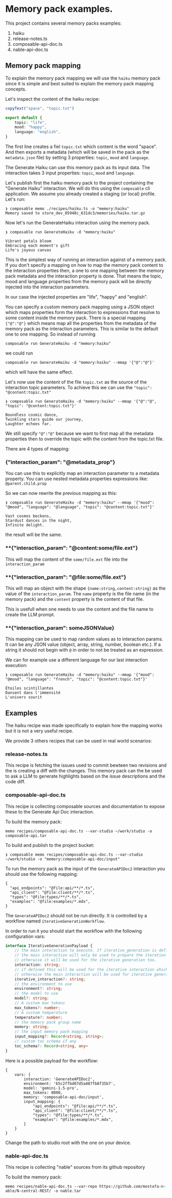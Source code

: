 # Memory pack examples.

This project contains several memory packs examples:

1. haiku
2. release-notes.ts
3. composable-api-doc.ts
4. nable-api-doc.ts


## Memory pack mapping

To explain the memory pack mapping we will use the `haiku` memory pack since it is simple and best suited to explain the memory pack mapping concepts.

Let's inspect the content of the haiku recipe:

```ts
copyText("space", "topic.txt")

export default {
    topic: "life",
    mood: "happy",
    language: "english",
}
```

The first line creates a fiel `topic.txt` which content is the word "space".
And then exports a metadata (which will be saved in the pack as the `metadata.json` file) by setting 3 properties: `topic`, `mood` and `language`.

The Generate Haiku can use this memory pack as its input data. The interaction takes 3 input properties: `topic`, `mood` and `language`.

Let's publish first the haiku memory pack to the project containing the "Generate Haiku" interaction. We will do this using the `composable` cli application. We assume you already created a staging (or local) profile. Let's run:

```
❯ composable memo ./recipes/haiku.ts -o "memory:haiku"
Memory saved to store_dev_05948c_631dc3/memories/haiku.tar.gz
```

Now let's run the GenerateHaiku interaction using the memory pack.

```
❯ composable run GenerateHaiku -d "memory:haiku"

Vibrant petals bloom
Embracing each moment's gift
Life's joyous canvas
```

This is the simplest way of running an interaction against of a memory pack. If you don't specify a mapping on how to map the memory pack content to the interaction properties then, a one to one mapping between the memory pack metadata and the interaction property is done.
That means the topic, mood and language properties from the memory pack will be directly injected into the interaction parameters.

In our case the injected properties are "life", "happy" and "english".

You can specify a custom memory pack mapping using a JSON object which maps properties form the interaction to expressions that resolve to some content inside the memory pack.
There is a special mapping `{"@":"@"}` which means map all the properties from the metadata of the memory pack as the interaction parameters.
This is similar to the default one to one mapping. So instead of running

```
composable run GenerateHaiku -d "memory:haiku"
```

we could run

```
composable run GenerateHaiku -d "memory:haiku" --mmap '{"@":"@"}'
```

which will have the same effect.

Let's now use the content of the file `topic.txt` as the source of the interaction topic parameters.
To achieve this we can use the `"topic": "@content:topic.txt"`

```
❯ composable run GenerateHaiku -d "memory:haiku" --mmap '{"@":"@", "topic": "@content:topic.txt"}'

Boundless cosmic dance,
Twinkling stars guide our journey,
Laughter echoes far.
```

We still specify `"@":"@"` because we want to first map all the metadata properties then to override the topic with the content from the topic.txt file.

There are 4 types of mapping:

### **{"interaction_param": "@metadata_prop"}**
You can use this to explicitly map an interaction parameter to a metadata property. You can use nested metadata properties expressions like: `@parent.child.prop`

So we can now rewrite the previous mapping as this:

```
❯ composable run GenerateHaiku -d "memory:haiku" --mmap '{"mood": "@mood", "language": "@language", "topic": "@content:topic.txt"}'

Vast cosmos beckons,
Stardust dances in the night,
Infinite delight.
```

the result will be the same.

### **{"interaction_param": "@content:some/file.ext"}

This will map the content of the `some/file.ext` file into the `interaction_param`

### **{"interaction_param": "@file:some/file.ext"}

This will map an object with the shape `{name:string,content:string}` as the value of the `interaction_param`.
The `name` property is the file name (in the memory pack) and the `content` property is the content of that file.

This is usefull when one needs to use the content and the file name to create the LLM prompt.

### **{"interaction_param": someJSONValue}

This mapping can be used to map random values as to interaction params.
It can be any JSON value (object, array, string, number, boolean etc.). If a string it should not begin with `@` in order to not be treated as an expression.

We can for example use a different language for our last interaction execution:

```
❯ composable run GenerateHaiku -d "memory:haiku" --mmap '{"mood": "@mood", "language": "french", "topic": "@content:topic.txt"}'

Étoiles scintillantes
Dansent dans l'immensité
L'univers sourit
```

## Examples

The haiku recipe was made specifically to explain how the mapping works but it is not a very useful recipe.

We provide 3 others recipes that can be used in real world scenarios:

### release-notes.ts

This recipe is fetching the issues used to commit bewteen two revisions and the is creating a diff with the changes.
This memory pack can the be used to ask a LLM to generate highlights based on the issue descriptions and the code diff.

### composable-api-doc.ts

This recipe is collecting composable sources and documentation to expose these to the Generate Api Doc interaction.

To build the memory pack:

```
memo recipes/composable-api-doc.ts --var-studio ~/work/studio -o composable-api.tar
```

To build and publish to the project bucket:

```
❯ composable memo recipes/composable-api-doc.ts --var-studio ~/work/studio -o "memory:composable-api-doc/input"
```

To run the memory pack as the input of the `GenerateAPIDoc2` interaction you should use the following mapping:

```
{
  "api_endpoints": "@file:api/**/*.ts",
  "api_client": "@file:client/**/*.ts",
  "types": "@file:types/**/*.ts",
  "examples": "@file:examples/*.mdx",
}
```

The `GenerateAPIDoc2` should not be run directly. It is controlled by a workflow named `iterativeGenerationWorkflow`.

In order to run it you should start the workflow with the following configuration vars:

```ts
interface IterativeGenerationPayload {
    // the main interaction to execute. If iterative_generation is defined
    // the main interaction will only be used to prepare the iteration (to generate the TOC)
    // otherwise it will be used for the iterative generation too.
    interaction: string;
    // if defined this will be used for the iterative interaction which will genrate parts.
    // otherwise the main interaction will be used for iterative generation.
    iterative_interaction?: string;
    // the environment to use
    environment?: string;
    // the model to use
    model?: string;
    // A custom max tokens
    max_tokens?: number;
    // A custom temperature
    temperature?: number;
    // the memory pack group name
    memory: string;
    // the input memory pack mapping
    input_mapping?: Record<string, string>;
    // custom toc schema if any
    toc_schema?: Record<string, any>
}
```

Here is a possible payload for the workflow:

```
{
    vars: {
        interaction: 'GenerateAPIDoc2',
        environment: '65c2ffbd07d5a487fb8f35b7',
        model: 'gemini-1.5-pro',
        max_tokens: 8000,
        memory: 'composable-api-doc/input',
        input_mapping: {
            "api_endpoints": "@file:api/**/*.ts",
            "api_client": "@file:client/**/*.ts",
            "types": "@file:types/**/*.ts",
            "examples": "@file:examples/*.mdx",
        }
    }
}
```


Change the path to studio root with the one on your device.

### nable-api-doc.ts

This recipe is collecting "nable" sources from its github repository

To build the memory pack:

```
memo recipes/nable-api-doc.ts --var-repo https://github.com/mostafa-n-able/N-central-REST/ -o nable.tar
```
